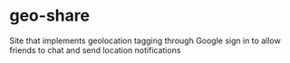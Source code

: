 # geo-share
Site that implements geolocation tagging through Google sign in to allow friends to chat and send location notifications